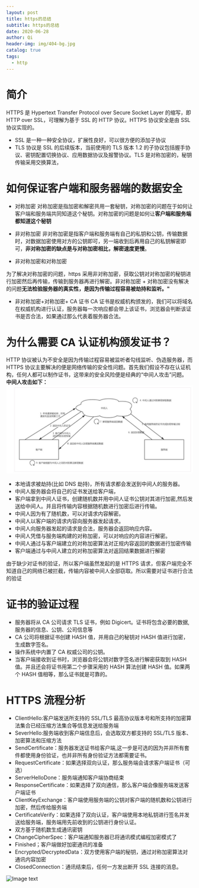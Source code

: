 ```yaml
---
layout: post
title: https的总结
subtitle: https的总结
date: 2020-06-28
author: Qi
header-img: img/404-bg.jpg
catalog: true
tags:
  - http
---
```


# 简介

HTTPS 是 Hypertext Transfer Protocol over Secure Socket Layer 的缩写，即 HTTP
over SSL，可理解为基于 SSL 的 HTTP 协议。HTTPS 协议安全是由 SSL 协议实现的。

- SSL 是一种一种安全协议，扩展性良好，可以很方便的添加子协议
- TLS 协议是 SSL 的后续版本，当前使用的 TLS 版本 1.2 的子协议包括握手协议、密钥配置切换协议、应用数据协议及报警协议。TLS 是对称加密的，秘钥传输采用交换算法，

# 如何保证客户端和服务器端的数据安全

- 对称加密
  对称加密是指加密和解密共用一套秘钥，对称加密的问题在于如何让客户端和服务端共同知道这个秘钥。对称加密的问题是如何让**客户端和服务端都知道这个秘钥**

- 非对称加密
  非对称加密是指客户端和服务端有自己的私钥和公钥，传输数据时，对数据加密使用对方的公钥即可，另一端收到后再用自己的私钥解密即可，**非对称加密的缺点是与对称加密相比，解密速度更慢**。

- 非对称加密和对称加密

为了解决对称加密的问题，https 采用非对称加密，获取公钥对对称加密的秘钥进行加密然后再传输，传输到服务器再进行解密。非对称加密 + 对称加密没有解决的问题**无法检验服务器的真实性，是因为传输过程容易被劫持和监听。"**

- 非对称加密+对称加密+ CA 证书
  CA 证书是权威机构颁发的，我们可以将域名在权威机构进行认证，服务器每一次响应都会带上该证书，浏览器会判断该证书是否合法，如果通过那么代表着服务器合法。

# 为什么需要 CA 认证机构颁发证书？

HTTP 协议被认为不安全是因为传输过程容易被监听者勾线监听、伪造服务器，而 HTTPS 协议主要解决的便是网络传输的安全性问题。首先我们假设不存在认证机构，任何人都可以制作证书，这带来的安全风险便是经典的“中间人攻击”问题。
**中间人攻击如下：**
![Image text](/img/WechatIMG999.jpeg)

- 本地请求被劫持(比如 DNS 劫持)，所有请求都会发送到中间人的服务器。
- 中间人服务器会将自己的证书发送给客户端，
- 客户端拿到中间人证书，创建随机数并用中间人证书公钥对其进行加密,然后发送给中间人。并且将传输内容根据随机数进行加密后进行传输。
- 中间人因为有了随机数，可以对请求内容解密。
- 中间人以客户端的请求内容向服务器发起请求。
- 中间人向服务器发起的请求是合法，服务器会返回响应内容。
- 中间人凭借与服务端构建的对称加密，可以对响应的内容进行解密。
- 中间人通过与客户端建立的对称加密算法对正规内容返回的数据进行加密传输
- 客户端通过与中间人建立的对称加密算法对返回结果数据进行解密

由于缺少对证书的验证，所以客户端虽然发起的是 HTTPS 请求，但客户端完全不知道自己的网络已被拦截，传输内容被中间人全部窃取。所以需要对证书进行合法的验证

# 证书的验证过程

- 服务器将从 CA 公司请求 TLS 证书，例如 Digicert。证书将包含必要的数据,服务器的信息、公钥、公司信息等
- CA 公司将根据证书创建 HASH 值，并用自己的秘钥对 HASH 值进行加密，生成数字签名。
- 操作系统中内置了 CA 权威公司的公钥。
- 当客户端接收到证书时，浏览器会将公钥对数字签名进行解密获取到 HASH 值。并且还会将证书用第二个步骤采用的 HASH 算法创建 HASH 值。如果两个 HASH 值相等，那么证书就是可靠的。

# HTTPS 流程分析

- ClientHello:客户端发送所支持的 SSL/TLS 最高协议版本号和所支持的加密算法集合已经压缩方法集合等信息发送给服务端
- SeverHello:服务端收到客户端信息后，会选取双方都支持的 SSL/TLS 版本、加密算法和压缩方法
- SendCertificate：服务器发送证书给客户端,这一步是可选的因为并非所有套件都使用身份验证，也并非所有身份验证方法都需要证书。
- RequestCertificate：如果选择双向认证，那么服务端会请求客户端证书（可选）
- ServerHelloDone：服务端通知客户端协商结束
- ResponseCertificate：如果选择了双向通信，那么客户端会像服务端发送客户端证书
- ClientKeyExchange：客户端使用服务端的公钥对客户端的随机数和公钥进行加密，然后传给服务端
- CertificateVerify：如果选择了双向认证，客户端使用本地私钥进行签名并发送给服务端，服务端用先前收到的公钥进行身份认证。
- 双方基于随机数生成通讯密钥
- ChangeCipherSpec：客户端通知服务器已将通讯模式编程加密模式了
- Finished；客户端做好加密通讯的准备
- Encrypted/DecryptedData：双方使用客户端的秘钥，通过对称加密算法对通讯内容加密
- ClosedConnection：通讯结束后，任何一方发出断开 SSL 连接的消息。

![Image text](/img/WechatIMG882.png)
